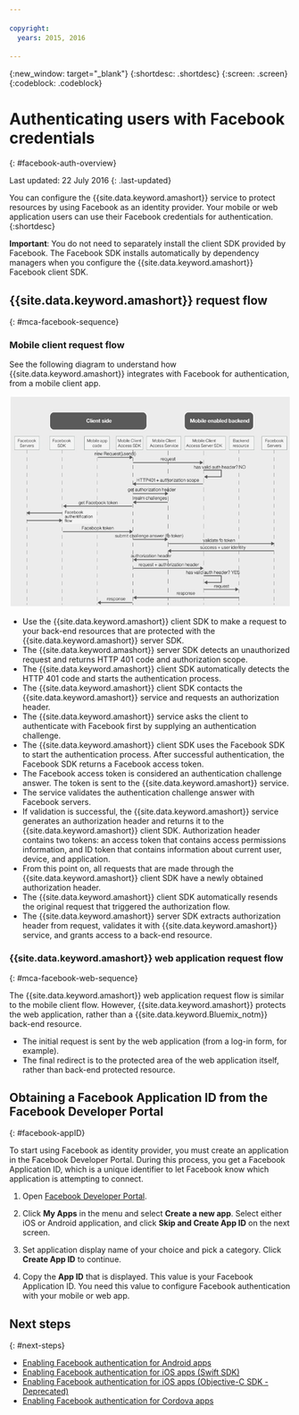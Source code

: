 ```yaml
---

copyright:
  years: 2015, 2016

---
```

{:new_window: target="_blank"}
{:shortdesc: .shortdesc}
{:screen: .screen}
{:codeblock: .codeblock}

# Authenticating users with Facebook credentials
{: #facebook-auth-overview}

Last updated: 22 July 2016
{: .last-updated}

You can configure the {{site.data.keyword.amashort}} service to protect resources by using Facebook as an identity provider. Your mobile or web application users can use their Facebook credentials for authentication.
{:shortdesc}

**Important**: You do not need to separately install the client SDK provided by Facebook. The Facebook SDK installs automatically by dependency managers when you configure the {{site.data.keyword.amashort}} Facebook client SDK.

## {{site.data.keyword.amashort}} request flow
{: #mca-facebook-sequence}

### Mobile client request flow

See the following diagram to understand how {{site.data.keyword.amashort}} integrates with Facebook for authentication, from a mobile client app.

![Mobile client request flow diagram](images/mca-sequence-facebook.jpg)

* Use the {{site.data.keyword.amashort}} client SDK to make a request to your back-end resources that are protected with the {{site.data.keyword.amashort}} server SDK.
* The {{site.data.keyword.amashort}} server SDK detects an unauthorized request and returns HTTP 401 code and authorization scope.
* The {{site.data.keyword.amashort}} client SDK automatically detects the HTTP 401 code and starts the authentication process.
* The {{site.data.keyword.amashort}} client SDK  contacts the {{site.data.keyword.amashort}} service and requests an authorization header.
* The {{site.data.keyword.amashort}} service asks the client to authenticate with Facebook first by supplying an authentication challenge.
* The {{site.data.keyword.amashort}} client SDK uses the Facebook SDK to start the authentication process. After successful authentication, the Facebook SDK returns a Facebook access token.
* The Facebook access token is considered an authentication challenge answer. The token is sent to the {{site.data.keyword.amashort}} service.
* The service validates the authentication challenge answer with Facebook servers.
* If validation is successful, the {{site.data.keyword.amashort}} service generates an authorization header and returns it to the {{site.data.keyword.amashort}} client SDK. Authorization header contains two tokens: an access token that contains access permissions information, and ID token that contains information about current user, device, and application.
* From this point on, all requests that are made through the {{site.data.keyword.amashort}} client SDK  have a newly obtained authorization header.
* The {{site.data.keyword.amashort}} client SDK  automatically resends the original request that triggered the authorization flow.
* The {{site.data.keyword.amashort}} server SDK extracts authorization header from request, validates it with {{site.data.keyword.amashort}} service, and grants access to a back-end resource.

### {{site.data.keyword.amashort}} web application request flow
{: #mca-facebook-web-sequence}

The {{site.data.keyword.amashort}} web application request flow is similar to the mobile client flow. However, {{site.data.keyword.amashort}} protects the web application, rather than a {{site.data.keyword.Bluemix_notm}} back-end resource.

  * The initial request is sent by the web application (from a log-in form, for example).
  * The final redirect is to the protected area of the web application itself, rather than back-end protected resource. 


## Obtaining a Facebook Application ID from the Facebook Developer Portal
{: #facebook-appID}

To start using Facebook as identity provider, you must create an application in the Facebook Developer Portal. During this process, you get a Facebook Application ID, which is a unique identifier to let Facebook know which application is attempting to connect.

1. Open [Facebook Developer Portal](https://developers.facebook.com).

1. Click **My Apps** in the menu and select **Create a new app**.
Select either iOS or Android application, and click **Skip and Create App ID** on the next screen.

1. Set application display name of your choice and pick a category. Click **Create App ID** to continue.

1. Copy the **App ID** that is displayed. This value is your Facebook Application ID.  You need this value to configure Facebook authentication with your mobile or web app.

## Next steps
{: #next-steps}

* [Enabling Facebook authentication for Android apps](facebook-auth-android.html)
* [Enabling Facebook authentication for iOS apps (Swift SDK)](facebook-auth-ios-swift-sdk.html)
* [Enabling Facebook authentication for iOS apps (Objective-C SDK - Deprecated)](facebook-auth-ios.html)
* [Enabling Facebook authentication for Cordova apps](facebook-auth-cordova.html)
